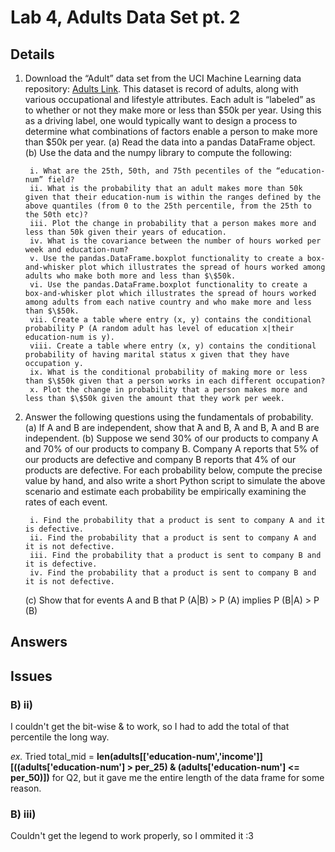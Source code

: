 # Lab 4, Adults Data Set pt. 2 

## Details
1. Download the “Adult” data set from the UCI Machine Learning data repository: [Adults Link](https://archive.ics.uci.edu/ml/datasets/Adult). This dataset is record of adults, along with various occupational and lifestyle attributes. Each adult is “labeled” as to whether or not they make more or less than $50k per year. Using this as a driving label, one would typically want to design a process to determine what combinations of factors enable a person to make more than $50k per year.
    (a) Read the data into a pandas DataFrame object.
    (b) Use the data and the numpy library to compute the following:
    
        i. What are the 25th, 50th, and 75th pecentiles of the “education-num” field?
        ii. What is the probability that an adult makes more than 50k given that their education-num is within the ranges defined by the above quantiles (from 0 to the 25th percentile, from the 25th to the 50th etc)?
        iii. Plot the change in probability that a person makes more and less than 50k given their years of education.
        iv. What is the covariance between the number of hours worked per week and education-num?
        v. Use the pandas.DataFrame.boxplot functionality to create a box-and-whisker plot which illustrates the spread of hours worked among adults who make both more and less than $\$50k.
        vi. Use the pandas.DataFrame.boxplot functionality to create a box-and-whisker plot which illustrates the spread of hours worked among adults from each native country and who make more and less than $\$50k.
        vii. Create a table where entry (x, y) contains the conditional probability P (A random adult has level of education x|their education-num is y).
        viii. Create a table where entry (x, y) contains the conditional probability of having marital status x given that they have occupation y.
        ix. What is the conditional probability of making more or less than $\$50k given that a person works in each different occupation?
        x. Plot the change in probability that a person makes more and less than $\$50k given the amount that they work per week.
2. Answer the following questions using the fundamentals of probability.
    (a) If A and B are independent, show that  ̄A and B,  ̄A and B,  ̄A and  ̄B are independent.
    (b) Suppose we send 30% of our products to company A and 70% of our products to company B. Company A reports that 5% of our products are defective and company B reports that 4% of our products are defective. For each probability below, compute the precise value by hand, and also write a short Python script to simulate the above scenario and estimate each probability be empirically examining the rates of each event.
    
        i. Find the probability that a product is sent to company A and it is defective.
        ii. Find the probability that a product is sent to company A and it is not defective.
        iii. Find the probability that a product is sent to company B and it is defective.
        iv. Find the probability that a product is sent to company B and it is not defective.
    (c) Show that for events A and B that P (A|B) > P (A) implies P (B|A) > P (B)
    
## Answers

## Issues

### B) ii)

I couldn't get the bit-wise & to work, so I had to add the total of that percentile the long way.

_ex._ Tried total_mid = **len(adults[['education-num','income']][((adults['education-num'] > per_25) & (adults['education-num'] <= per_50)])** for Q2, but it gave me the entire length of the data frame for some reason.

### B) iii) 

Couldn't get the legend to work properly, so I ommited it :3


